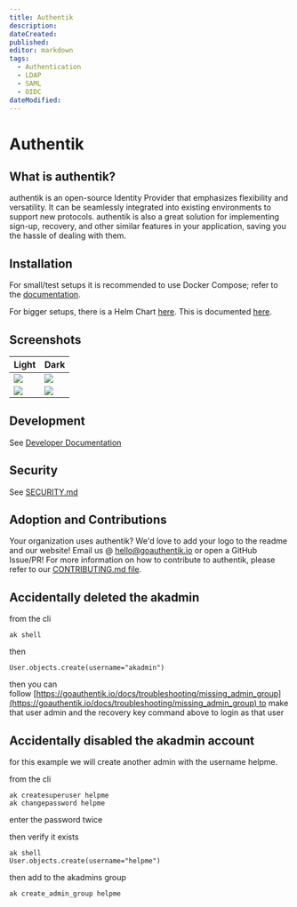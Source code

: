 ```yaml
---
title: Authentik
description: 
dateCreated: 
published: 
editor: markdown
tags:
  - Authentication
  - LDAP
  - SAML
  - OIDC
dateModified: 
---
```

# Authentik

## What is authentik?

authentik is an open-source Identity Provider that emphasizes flexibility and versatility. It can be seamlessly integrated into existing environments to support new protocols. authentik is also a great solution for implementing sign-up, recovery, and other similar features in your application, saving you the hassle of dealing with them.

## Installation

For small/test setups it is recommended to use Docker Compose; refer to the [documentation](https://goauthentik.io/docs/installation/docker-compose/?utm_source=github).

For bigger setups, there is a Helm Chart [here](https://github.com/goauthentik/helm). This is documented [here](https://goauthentik.io/docs/installation/kubernetes/?utm_source=github).

## Screenshots

| Light                                                  | Dark                                                  |
| ------------------------------------------------------ | ----------------------------------------------------- |
| ![](https://goauthentik.io/img/screen_apps_light.jpg)  | ![](https://goauthentik.io/img/screen_apps_dark.jpg)  |
| ![](https://goauthentik.io/img/screen_admin_light.jpg) | ![](https://goauthentik.io/img/screen_admin_dark.jpg) |

## Development

See [Developer Documentation](https://goauthentik.io/developer-docs/?utm_source=github)

## Security

See [SECURITY.md](SECURITY.md)

## Adoption and Contributions

Your organization uses authentik? We'd love to add your logo to the readme and our website! Email us @ hello@goauthentik.io or open a GitHub Issue/PR! For more information on how to contribute to authentik, please refer to our [CONTRIBUTING.md file](./CONTRIBUTING.md).

## Accidentally deleted the akadmin

from the cli

```
ak shell
```

then

```
User.objects.create(username="akadmin")
```

then you can follow [https://goauthentik.io/docs/troubleshooting/missing_admin_group](https://goauthentik.io/docs/troubleshooting/missing_admin_group) to make that user admin and the recovery key command above to login as that user

## Accidentally disabled the akadmin account

for this example we will create another admin with the username helpme.

from the cli

```
ak createsuperuser helpme
ak changepassword helpme
```

enter the password twice

then verify it exists

```
ak shell
User.objects.create(username="helpme")
```

then add to the akadmins group

```
ak create_admin_group helpme
```
